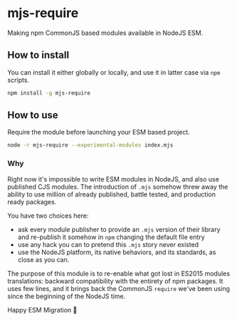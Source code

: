 # mjs-require
Making npm CommonJS based modules available in NodeJS ESM.

## How to install
You can install it either globally or locally, and use it in latter case via `npm` scripts.
```sh
npm install -g mjs-require
```

## How to use
Require the module before launching your ESM based project.
```sh
node -r mjs-require --experimental-modules index.mjs
```

### Why
Right now it's impossible to write ESM modules in NodeJS, and also use published CJS modules.
The introduction of `.mjs` somehow threw away the ability to use million of already published, battle tested, and production ready packages.

You have two choices here:

  * ask every module publisher to provide an `.mjs` version of their library and re-publish it somehow in `npm` changing the default file entry
  * use any hack you can to pretend this `.mjs` story never existed
  * use the NodeJS platform, its native behaviors, and its standards, as close as you can.

The purpose of this module is to re-enable what got lost in ES2015 modules translations: backward compatibility with the entirety of npm packages. It uses few lines, and it brings back the CommonJS `require` we've been using since the beginning of the NodeJS time.

Happy ESM Migration 🎉